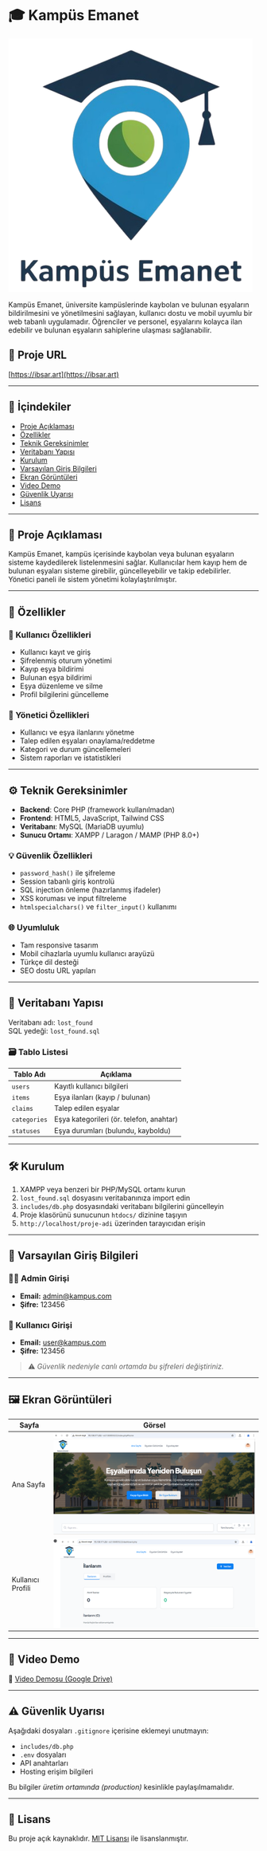 # 🎓 Kampüs Emanet

![Kampüs Emanet Logo](assets/logo.png)

Kampüs Emanet, üniversite kampüslerinde kaybolan ve bulunan eşyaların bildirilmesini ve yönetilmesini sağlayan, kullanıcı dostu ve mobil uyumlu bir web tabanlı uygulamadır. Öğrenciler ve personel, eşyalarını kolayca ilan edebilir ve bulunan eşyaların sahiplerine ulaşması sağlanabilir.

## 🔗 Proje URL

[https://ibsar.art](https://ibsar.art)

---

## 📌 İçindekiler

- [Proje Açıklaması](#proje-açıklaması)
- [Özellikler](#özellikler)
- [Teknik Gereksinimler](#teknik-gereksinimler)
- [Veritabanı Yapısı](#veritabanı-yapısı)
- [Kurulum](#kurulum)
- [Varsayılan Giriş Bilgileri](#varsayılan-giriş-bilgileri)
- [Ekran Görüntüleri](#ekran-görüntüleri)
- [Video Demo](#video-demo)
- [Güvenlik Uyarısı](#güvenlik-uyarısı)
- [Lisans](#lisans)

---

## 📖 Proje Açıklaması

Kampüs Emanet, kampüs içerisinde kaybolan veya bulunan eşyaların sisteme kaydedilerek listelenmesini sağlar. Kullanıcılar hem kayıp hem de bulunan eşyaları sisteme girebilir, güncelleyebilir ve takip edebilirler. Yönetici paneli ile sistem yönetimi kolaylaştırılmıştır.

---

## 🚀 Özellikler

### 👤 Kullanıcı Özellikleri
- Kullanıcı kayıt ve giriş
- Şifrelenmiş oturum yönetimi
- Kayıp eşya bildirimi
- Bulunan eşya bildirimi
- Eşya düzenleme ve silme
- Profil bilgilerini güncelleme

### 🔐 Yönetici Özellikleri
- Kullanıcı ve eşya ilanlarını yönetme
- Talep edilen eşyaları onaylama/reddetme
- Kategori ve durum güncellemeleri
- Sistem raporları ve istatistikleri

---

## ⚙️ Teknik Gereksinimler

- **Backend**: Core PHP (framework kullanılmadan)
- **Frontend**: HTML5, JavaScript, Tailwind CSS
- **Veritabanı**: MySQL (MariaDB uyumlu)
- **Sunucu Ortamı**: XAMPP / Laragon / MAMP (PHP 8.0+)

### 💡 Güvenlik Özellikleri
- `password_hash()` ile şifreleme
- Session tabanlı giriş kontrolü
- SQL injection önleme (hazırlanmış ifadeler)
- XSS koruması ve input filtreleme
- `htmlspecialchars()` ve `filter_input()` kullanımı

### 🌐 Uyumluluk
- Tam responsive tasarım
- Mobil cihazlarla uyumlu kullanıcı arayüzü
- Türkçe dil desteği
- SEO dostu URL yapıları

---

## 🧩 Veritabanı Yapısı

Veritabanı adı: `lost_found`  
SQL yedeği: `lost_found.sql`

### 🗃️ Tablo Listesi

| Tablo Adı     | Açıklama                                |
|---------------|------------------------------------------|
| `users`       | Kayıtlı kullanıcı bilgileri              |
| `items`       | Eşya ilanları (kayıp / bulunan)          |
| `claims`      | Talep edilen eşyalar                     |
| `categories`  | Eşya kategorileri (ör. telefon, anahtar) |
| `statuses`    | Eşya durumları (bulundu, kayboldu)       |

---

## 🛠️ Kurulum

1. XAMPP veya benzeri bir PHP/MySQL ortamı kurun
2. `lost_found.sql` dosyasını veritabanınıza import edin
3. `includes/db.php` dosyasındaki veritabanı bilgilerini güncelleyin
4. Proje klasörünü sunucunun `htdocs/` dizinine taşıyın
5. `http://localhost/proje-adi` üzerinden tarayıcıdan erişin

---

## 🔐 Varsayılan Giriş Bilgileri

### 👨‍💼 Admin Girişi
- **Email:** admin@kampus.com  
- **Şifre:** 123456

### 👤 Kullanıcı Girişi
- **Email:** user@kampus.com  
- **Şifre:** 123456

> ⚠️ *Güvenlik nedeniyle canlı ortamda bu şifreleri değiştiriniz.*

---

## 🖼️ Ekran Görüntüleri

| Sayfa           | Görsel                        |
|-----------------|-------------------------------|
| Ana Sayfa       | ![Ana Sayfa](assets/home.png) |
| Kullanıcı Profili | ![Profil](assets/profile.png) |

---

## 🎥 Video Demo

🔗 [Video Demosu (Google Drive)](https://drive.google.com/file/d/12ONlWC8bFuIiAML5hbbhkhA6oPsQa0aA/view?usp=sharing)

---

## ⚠️ Güvenlik Uyarısı

Aşağıdaki dosyaları `.gitignore` içerisine eklemeyi unutmayın:

- `includes/db.php`
- `.env` dosyaları
- API anahtarları
- Hosting erişim bilgileri

Bu bilgiler *üretim ortamında (production)* kesinlikle paylaşılmamalıdır.

---

## 📄 Lisans

Bu proje açık kaynaklıdır. [MIT Lisansı](LICENSE) ile lisanslanmıştır.
